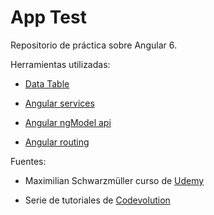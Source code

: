 # App Test

Repositorio de práctica sobre Angular 6.

Herramientas utilizadas: 

* [Data Table](https://datatables.net/)

* [Angular services](https://angular.io/tutorial/toh-pt4)

* [Angular ngModel api](https://angular.io/api/forms/NgModel)

* [Angular routing](https://angular.io/tutorial/toh-pt5)

Fuentes: 

* Maximilian Schwarzmüller curso de [Udemy](https://www.udemy.com/the-complete-guide-to-angular-2/learn/v4/content)

* Serie de tutoriales de [Codevolution](https://www.youtube.com/watch?v=nGr3C3wbh9c)



